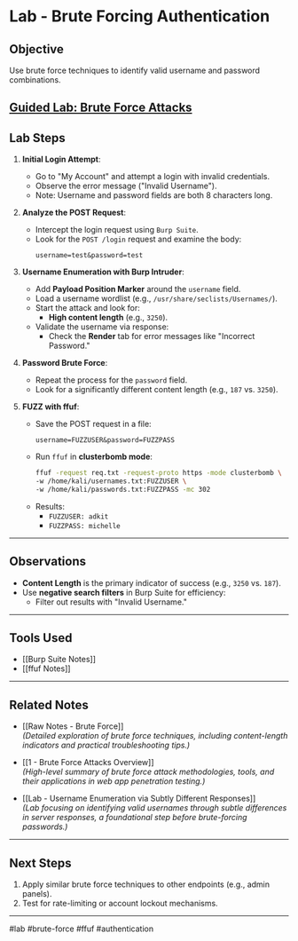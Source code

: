 
# Lab - Brute Forcing Authentication

## Objective
Use brute force techniques to identify valid username and password combinations.

[Guided Lab: Brute Force Attacks](https://portswigger.net/web-security/authentication/password-based/lab-username-enumeration-via-different-responses)
---

## Lab Steps

1. **Initial Login Attempt**:
   - Go to "My Account" and attempt a login with invalid credentials.
   - Observe the error message ("Invalid Username").
   - Note: Username and password fields are both 8 characters long.

2. **Analyze the POST Request**:
   - Intercept the login request using `Burp Suite`.
   - Look for the `POST /login` request and examine the body:
     ```plaintext
     username=test&password=test
     ```

3. **Username Enumeration with Burp Intruder**:
   
   - Add **Payload Position Marker** around the `username` field.
   - Load a username wordlist (e.g., `/usr/share/seclists/Usernames/`).
   - Start the attack and look for:
     - **High content length** (e.g., `3250`).
   - Validate the username via response:
     - Check the **Render** tab for error messages like "Incorrect Password."

4. **Password Brute Force**:
   - Repeat the process for the `password` field.
   - Look for a significantly different content length (e.g., `187` vs. `3250`).

5. **FUZZ with ffuf**:
   - Save the POST request in a file:
     ```plaintext
     username=FUZZUSER&password=FUZZPASS
     ```
   - Run `ffuf` in **clusterbomb mode**:
     ```bash
     ffuf -request req.txt -request-proto https -mode clusterbomb \
     -w /home/kali/usernames.txt:FUZZUSER \
     -w /home/kali/passwords.txt:FUZZPASS -mc 302
     ```
   - Results:
     - `FUZZUSER: adkit`
     - `FUZZPASS: michelle`

---

## Observations
- **Content Length** is the primary indicator of success (e.g., `3250` vs. `187`).
- Use **negative search filters** in Burp Suite for efficiency:
  - Filter out results with "Invalid Username."

---

## Tools Used
- [[Burp Suite Notes]]
- [[ffuf Notes]]

---

## Related Notes

- [[Raw Notes - Brute Force]]  
    _(Detailed exploration of brute force techniques, including content-length indicators and practical troubleshooting tips.)_
    
- [[1 - Brute Force Attacks Overview]]  
    _(High-level summary of brute force attack methodologies, tools, and their applications in web app penetration testing.)_
    
- [[Lab - Username Enumeration via Subtly Different Responses]]  
    _(Lab focusing on identifying valid usernames through subtle differences in server responses, a foundational step before brute-forcing passwords.)_

---

## Next Steps
1. Apply similar brute force techniques to other endpoints (e.g., admin panels).
2. Test for rate-limiting or account lockout mechanisms.

---

#lab #brute-force #ffuf #authentication
